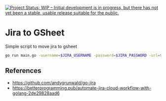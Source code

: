 [![Project Status: WIP – Initial development is in progress, but there has not yet been a stable, usable release suitable for the public.](https://www.repostatus.org/badges/latest/wip.svg)](https://www.repostatus.org/#wip)

# Jira to GSheet

Simple script to move jira to gsheet

```bash
go run main.go -username=$JIRA_USERNAME -password=$JIRA_PASSWORD -url=$JIRA_URL
```

## References

- https://github.com/andygrunwald/go-jira
- https://betterprogramming.pub/automate-jira-cloud-workflow-with-golang-2de29828aad6